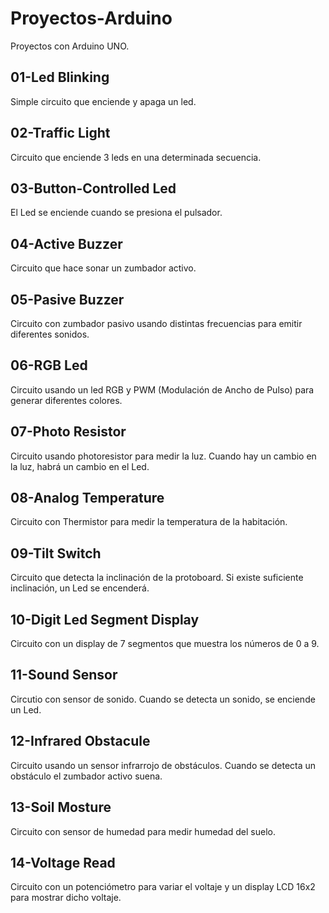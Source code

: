 # Proyectos-Arduino
Proyectos con Arduino UNO.

## 01-Led Blinking
Simple circuito que enciende y apaga un led.

## 02-Traffic Light
Circuito que enciende 3 leds en una determinada secuencia.

## 03-Button-Controlled Led
El Led se enciende cuando se presiona el pulsador.

## 04-Active Buzzer
Circuito que hace sonar un zumbador activo.

## 05-Pasive Buzzer
Circuito con zumbador pasivo usando distintas frecuencias para emitir diferentes sonidos.

## 06-RGB Led
Circuito usando un led RGB y PWM (Modulación de Ancho de Pulso) para generar diferentes colores.

## 07-Photo Resistor
Circuito usando photoresistor para medir la luz. Cuando hay un cambio en la luz, habrá un cambio en el Led.

## 08-Analog Temperature
Circuito con Thermistor para medir la temperatura de la habitación.

## 09-Tilt Switch
Circuito que detecta la inclinación de la protoboard. Si existe suficiente inclinación, un Led se encenderá.

## 10-Digit Led Segment Display
Circuito con un display de 7 segmentos que muestra los números de 0 a 9.

## 11-Sound Sensor
Circutio con sensor de sonido. Cuando se detecta un sonido, se enciende un Led.

## 12-Infrared Obstacule
Circuito usando un sensor infrarrojo de obstáculos. Cuando se detecta un obstáculo el zumbador activo suena.

## 13-Soil Mosture
Circuito con sensor de humedad para medir humedad del suelo.

## 14-Voltage Read
Circuito con un potenciómetro para variar el voltaje y un display LCD 16x2 para mostrar dicho voltaje.